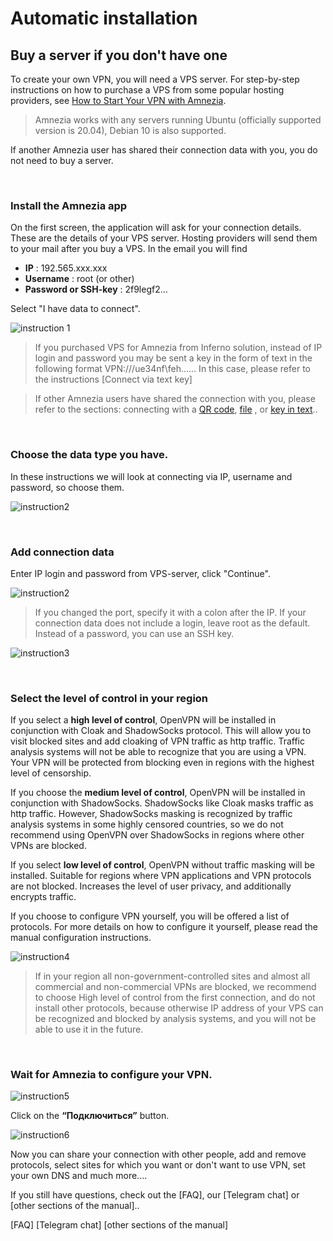 # Automatic installation
## Buy a server if you don't have one

To create your own VPN, you will need a VPS server. 
For step-by-step instructions on how to purchase a VPS from some popular hosting providers, see [How to Start Your VPN with Amnezia].

> Amnezia works with any servers running Ubuntu (officially supported version is 20.04), Debian 10 is also supported.

If another Amnezia user has shared their connection data with you, you do not need to buy a server.

&nbsp;

### Install the Amnezia app

On the first screen, the application will ask for your connection details.  These are the details of your VPS server. Hosting providers will send them to your mail after you buy a VPS.  In the email you will find

- **IP** : 192.565.ххx.xxx
- **Username** : root  (or other)
- **Password or SSH-key** : 2f9legf2...

Select "I have data to connect".


![instruction 1](https://raw.githubusercontent.com/Aftershock669/amnezia-open-docs/master/docs/ru/instructions/auto-install/img/ai_en_1.png)

> If you purchased VPS for Amnezia from Inferno solution, instead of IP login and password you may be sent a key in the form of text in the following format VPN:///ue34nf\feh......
>In this case, please refer to the instructions [Connect via text key]

>If other Amnezia users have shared the connection with you, please refer to the sections: connecting with a [QR code], [file] , or [key in text]..    


&nbsp;

### Choose the data type you have.

In these instructions we will look at connecting via IP, username and password, so choose them.


![instruction2](https://raw.githubusercontent.com/Aftershock669/amnezia-open-docs/master/docs/ru/instructions/auto-install/img/ai_en_2.png)

&nbsp;

### Add connection data

Enter IP login and password from VPS-server, click "Continue".

![instruction2](https://raw.githubusercontent.com/Aftershock669/amnezia-open-docs/master/docs/ru/instructions/auto-install/img/ai_en_3.png)


>If you changed the port, specify it with a colon after the IP. 
>If your connection data does not include a login, leave root as the default. 
>Instead of a password, you can use an SSH key.



![instruction3](https://raw.githubusercontent.com/Aftershock669/amnezia-open-docs/master/docs/ru/instructions/auto-install/img/ai_en_4.png)

&nbsp;

### Select the level of control in your region

If you select a **high level of control**, OpenVPN will be installed in conjunction with Cloak and ShadowSocks protocol.  This will allow you to visit blocked sites and add cloaking of VPN traffic as http traffic. Traffic analysis systems will not be able to recognize that you are using a VPN.  Your VPN will be protected from blocking even in regions with the highest level of censorship. 

If you choose the **medium level of control**, OpenVPN will be installed in conjunction with ShadowSocks. ShadowSocks like Cloak masks traffic as http traffic.  However, ShadowSocks masking is recognized by traffic analysis systems in some highly censored countries, so we do not recommend using OpenVPN over ShadowSocks in regions where other VPNs are blocked.  

If you select **low level of control**, OpenVPN without traffic masking will be installed. Suitable for regions where VPN applications and VPN protocols are not blocked. Increases the level of user privacy, and additionally encrypts traffic.

If you choose to configure VPN yourself, you will be offered a list of protocols. For more details on how to configure it yourself, please read the manual configuration instructions.


![instruction4](https://raw.githubusercontent.com/Aftershock669/amnezia-open-docs/master/docs/ru/instructions/auto-install/img/ai_en_5.png)

>  If in your region all non-government-controlled sites and almost all commercial and non-commercial VPNs are blocked, we recommend to choose High level of control from the first connection, and do not install other protocols, because otherwise IP address of your VPS can be recognized and blocked by analysis systems, and you will not be able to use it in the future.

&nbsp;

### Wait for Amnezia to configure your VPN.

![instruction5](https://raw.githubusercontent.com/Aftershock669/amnezia-open-docs/master/docs/ru/instructions/auto-install/img/ai_en_6.png)

Click on the **“Подключиться”** button. 

![instruction6](https://raw.githubusercontent.com/Aftershock669/amnezia-open-docs/master/docs/ru/instructions/auto-install/img/ai_en_7.png.png)

Now you can share your connection with other people, add and remove protocols, select sites for which you want or don't want to use VPN, set your own DNS and much more.... 

If you still have questions, check out the [FAQ], our [Telegram chat] or [other sections of the manual]..

[How to Start Your VPN with Amnezia]: ../instructions/starter-guide
[file]: /about
[QR code]: /about
[key in text]: /about
[FAQ]
[Telegram chat]
[other sections of the manual]
